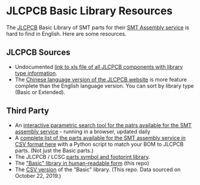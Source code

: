 # JLCPCB Basic Library Resources

The [JLCPCB](https://jlcpcb.com/) Basic Library of SMT parts for their [SMT Assembly service](https://jlcpcb.com/smt-assembly) is hard to find in English. Here are some resources.

## JLCPCB Sources

* Undocumented [link to xls file of all JLCPCB components with library type information](https://jlcpcb.com/video/jlcsmt_parts_library.xls).
* The [Chinese language version of the JLCPCB website](https://www.sz-jlc.com/portal/smtComponentList.html) is more feature complete than the English language version. You can sort by library type (Basic or Extended).

## Third Party

* An [interactive parametric search tool for the patrs available for the SMT assembly service](https://yaqwsx.github.io/jlcparts/) - running in a browser, updated daily
* A [complete list of the parts available for the SMT assembly service in CSV format here](https://github.com/NiklasFauth/jlcsmt-kicad-converter) with a Python script to match your BOM to JLCPCB parts. (Not just the Basic parts.)
* The JLCPCB / LCSC [parts symbol and footprint library](https://gitee.com/JLC_SMT/JLCSMT_LIB.git).
* The ["Basic" library in human-readable form](BasicLibrary.md) (this repo)
* The [CSV version](JLCPCB%20Basic%20SMT%20Components.csv) of the "Basic" library. (This repo. Data sourced on October 22, 2019.)

